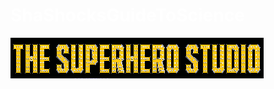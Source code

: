 # ShaShocksGuideToScience
<html>
<head>
<title>
ShaShock.com
</title>
</head>
<body { style="color:white" } background="blue-black-halftoned-dots-background_1164-1025.jpg">
<img src="TheSuperheroStudio.PNG" style margin="50%">
</body>
<html>
